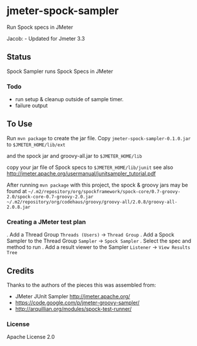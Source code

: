 # jmeter-spock-sampler
Run Spock specs in JMeter

Jacob: - Updated for Jmeter 3.3

## Status
Spock Sampler runs Spock Specs in JMeter

### Todo
* run setup & cleanup outside of sample timer.
* failure output

## To Use
Run `mvn package` to create the jar file.
Copy `jmeter-spock-sampler-0.1.0.jar` to `$JMETER_HOME/lib/ext`

and the spock jar and groovy-all.jar to `$JMETER_HOME/lib`

copy your jar file of Spock specs to `$JMETER_HOME/lib/junit`
see also http://jmeter.apache.org/usermanual/junitsampler_tutorial.pdf


After running `mvn package` with this project, the spock & groovy jars may be found at
`~/.m2/repository/org/spockframework/spock-core/0.7-groovy-2.0/spock-core-0.7-groovy-2.0.jar`
`~/.m2/repository/org/codehaus/groovy/groovy-all/2.0.8/groovy-all-2.0.8.jar`

### Creating a JMeter test plan
. Add a Thread Group  `Threads (Users)` -> `Thread Group`
. Add a Spock Sampler to the Thread Group  `Sampler` -> `Spock Sampler`
. Select the spec and method to run
. Add a result viewer to the Sampler  `Listener` -> `View Results Tree`

## Credits
Thanks to the authors of the pieces this was assembled from:
* JMeter JUnit Sampler http://jmeter.apache.org/
* https://code.google.com/p/jmeter-groovy-sampler/
* http://arquillian.org/modules/spock-test-runner/

### License
Apache License 2.0
